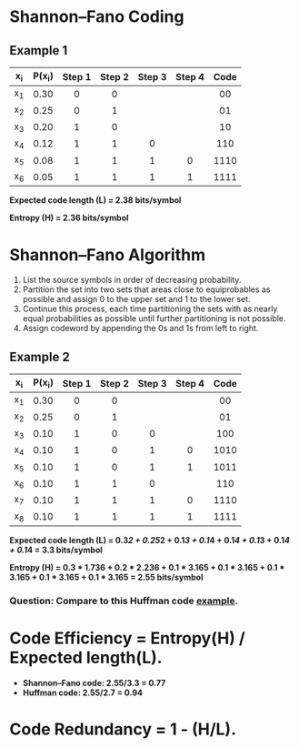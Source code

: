 # Shannon–Fano Coding

## Example 1
|x<sub>i</sub>|P(x<sub>i</sub>)|Step 1|Step 2|Step 3|Step 4|Code|
|:---:|:---:|:---:|:---:|:---:|:---:|:---:|
|x<sub>1</sub>|0.30|0|0|||00|
|x<sub>2</sub>|0.25|0|1|||01|
|x<sub>3</sub>|0.20|1|0|||10|
|x<sub>4</sub>|0.12|1|1|0||110|
|x<sub>5</sub>|0.08|1|1|1|0|1110|
|x<sub>6</sub>|0.05|1|1|1|1|1111|

__Expected code length (L) = 2.38 bits/symbol__

__Entropy (H) = 2.36 bits/symbol__


# Shannon–Fano Algorithm
1. List the source symbols in order of decreasing probability.
2. Partition the set into two sets that areas close to equiprobables as possible and assign 0 to the upper set and 1 to the lower set.
3. Continue this process, each time partitioning the sets with as nearly equal probabilities as possible until further partitioning is not possible.
4. Assign codeword by appending the 0s and 1s from left to right.

## Example 2
|x<sub>i</sub>|P(x<sub>i</sub>)|Step 1|Step 2|Step 3|Step 4|Code|
|:---:|:---:|:---:|:---:|:---:|:---:|:---:|
|x<sub>1</sub>|0.30|0|0|||00|
|x<sub>2</sub>|0.25|0|1|||01|
|x<sub>3</sub>|0.10|1|0|0||100|
|x<sub>4</sub>|0.10|1|0|1|0|1010|
|x<sub>5</sub>|0.10|1|0|1|1|1011|
|x<sub>6</sub>|0.10|1|1|0||110|
|x<sub>7</sub>|0.10|1|1|1|0|1110|
|x<sub>8</sub>|0.10|1|1|1|1|1111|

__Expected code length (L) = 0.3*2 + 0.25*2 + 0.1*3 + 0.1*4 + 0.1*4 + 0.1*3 + 0.1*4 + 0.1*4 = 3.3 bits/symbol__

__Entropy (H) = 0.3 * 1.736 + 0.2 * 2.236 + 0.1 * 3.165 + 0.1 * 3.165 + 0.1 * 3.165 + 0.1 * 3.165 + 0.1 * 3.165 = 2.55 bits/symbol__


### Question: Compare to this Huffman code [example](https://github.com/cnchenpu/data-comm/blob/master/05_data-comm_huffman-code.md#example).

# Code Efficiency = Entropy(H) / Expected length(L).
- __Shannon–Fano code: 2.55/3.3 = 0.77__
- __Huffman code: 2.55/2.7 = 0.94__

# Code Redundancy = 1 - (H/L).
